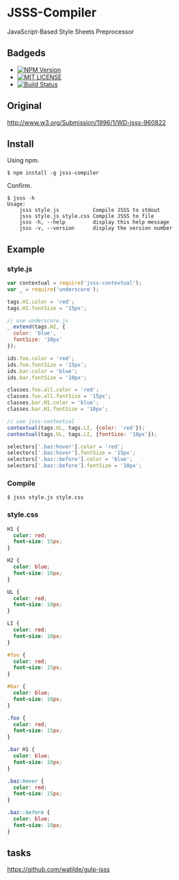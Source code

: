 # JSSS-Compiler

JavaScript-Based Style Sheets Preprocessor

## Badgeds
+ [![NPM Version](http://img.shields.io/npm/v/jsss-compiler.svg)](https://www.npmjs.org/package/jsss-compiler)
+ [![MIT LICENSE](http://img.shields.io/badge/license-MIT-brightgreen.svg)](https://github.com/watilde/jsss-compiler/blob/master/LICENSE)
+ [![Build Status](https://api.travis-ci.org/watilde/jsss-compiler.svg)](https://travis-ci.org/watilde/jsss-compiler)

## Original
http://www.w3.org/Submission/1996/1/WD-jsss-960822

## Install

Using npm.

```
$ npm install -g jsss-compiler
```

Confirm.

```
$ jsss -h
Usage:
    jsss style.js           Compile JSSS to stdout
    jsss style.js style.css Compile JSSS to file
    jsss -h, --help         display this help message
    jsss -v, --version      display the version number
```

## Example
### style.js
```js
var contextual = require('jsss-contextual');
var _ = require('underscore');

tags.H1.color = 'red';
tags.H1.fontSize = '15px';

// use underscore.js
_.extend(tags.H2, {
  color: 'blue',
  fontSize: '10px'
});

ids.foo.color = 'red';
ids.foo.fontSize = '15px';
ids.bar.color = 'blue';
ids.bar.fontSize = '10px';

classes.foo.all.color = 'red';
classes.foo.all.fontSize = '15px';
classes.bar.H1.color = 'blue';
classes.bar.H1.fontSize = '10px';

// use jsss-contextual
contextual(tags.UL, tags.LI, {color: 'red'});
contextual(tags.UL, tags.LI, {fontSize: '10px'});

selectors['.baz:hover'].color = 'red';
selectors['.baz:hover'].fontSize = '15px';
selectors['.baz::before'].color = 'blue';
selectors['.baz::before'].fontSize = '10px';
```

### Compile
```
$ jsss style.js style.css
```

### style.css
```css
H1 {
  color: red;
  font-size: 15px;
}

H2 {
  color: blue;
  font-size: 10px;
}

UL {
  color: red;
  font-size: 10px;
}

LI {
  color: red;
  font-size: 10px;
}

#foo {
  color: red;
  font-size: 15px;
}

#bar {
  color: blue;
  font-size: 10px;
}

.foo {
  color: red;
  font-size: 15px;
}

.bar H1 {
  color: blue;
  font-size: 10px;
}

.baz:hover {
  color: red;
  font-size: 15px;
}

.baz::before {
  color: blue;
  font-size: 10px;
}
```

## tasks
https://github.com/watilde/gulp-jsss
